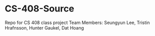 # CS-408-Source

Repo for CS 408 class project 
Team Members: Seungyun Lee, Tristin Hrafnsson, Hunter Gaukel, Dat Hoang

